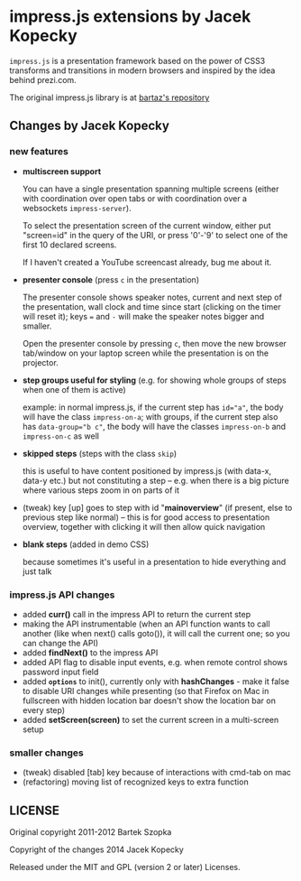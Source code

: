 impress.js extensions by Jacek Kopecky
============

`impress.js` is a presentation framework based on the power of CSS3 transforms and
transitions in modern browsers and inspired by the idea behind prezi.com.

The original impress.js library is at [bartaz's repository](http://github.com/bartaz/impress.js)

Changes by Jacek Kopecky
------------

### new features

 - **multiscreen support**

   You can have a single presentation spanning multiple screens (either with
   coordination over open tabs or with coordination over a websockets
   `impress-server`).

   To select the presentation screen of the current window,
   either put "screen=id" in the query of the URI, or press '0'-'9' to select
   one of the first 10 declared screens.

   If I haven't created a YouTube screencast already, bug me about it.

 - **presenter console** (press `c` in the presentation)

   The presenter console shows speaker notes, current and next step of the
   presentation, wall clock and time since start (clicking on the timer will
   reset it); keys `=` and `-` will make the speaker notes bigger and
   smaller.

   Open the presenter console by pressing `c`, then move the new browser
   tab/window on your laptop screen while the presentation is on the
   projector.

 - **step groups useful for styling** (e.g. for showing whole groups
   of steps when one of them is active)

   example: in normal impress.js, if the current step has `id="a"`, the body
   will have the class `impress-on-a`; with groups, if the current step
   also has `data-group="b c"`, the body will have the classes `impress-on-b`
   and `impress-on-c` as well

 - **skipped steps** (steps with the class `skip`)

   this is useful to have content positioned by impress.js (with data-x,
   data-y etc.) but not constituting a step – e.g. when there is a big
   picture where various steps zoom in on parts of it

 - (tweak) key [up] goes to step with id "**mainoverview**" (if present, else
   to previous step like normal) – this is for good access to presentation
   overview, together with clicking it will then allow quick navigation

 - **blank steps** (added in demo CSS)

   because sometimes it's useful in a presentation to hide everything and
   just talk

### impress.js API changes

 - added **curr()** call in the impress API to return the current step
 - making the API instrumentable (when an API function
   wants to call another (like when next() calls goto()), it will
   call the current one; so you can change the API)
 - added **findNext()** to the impress API
 - added API flag to disable input events, e.g. when remote control shows
   password input field
 - added **`options`** to init(), currently only with **hashChanges** -
   make it false to disable URI changes while presenting (so that Firefox on
   Mac in fullscreen with hidden location bar doesn't show the location bar
   on every step)
 - added **setScreen(screen)** to set the current screen in a multi-screen setup

### smaller changes

 - (tweak) disabled [tab] key because of interactions with cmd-tab on mac
 - (refactoring) moving list of recognized keys to extra function


LICENSE
---------

Original copyright 2011-2012 Bartek Szopka

Copyright of the changes 2014 Jacek Kopecky

Released under the MIT and GPL (version 2 or later) Licenses.
